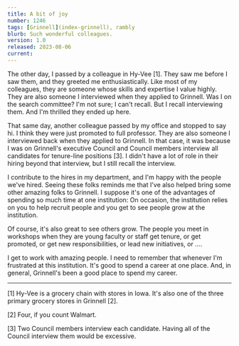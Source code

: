 ```yaml
---
title: A bit of joy
number: 1246
tags: [Grinnell](index-grinnell), rambly
blurb: Such wonderful colleagues.
version: 1.0
released: 2023-08-06
current: 
---
```

The other day, I passed by a colleague in Hy-Vee [1].  They saw me before I saw them, and they greeted me enthusiastically.  Like most of my colleagues, they are someone whose skills and expertise I value highly.  They are also someone I interviewed when they applied to Grinnell.  Was I on the search committee?  I'm not sure; I can't recall.  But I recall interviewing them.  And I'm thrilled they ended up here.

That same day, another colleague passed by my office and stopped to say hi.  I think they were just promoted to full professor.  They are also someone I interviewed back when they applied to Grinnell.  In that case, it was because I was on Grinnell's executive Council and Council members interview all candidates for tenure-line positions [3].  I didn't have a lot of role in their hiring beyond that interview, but I still recall the interview.

I contribute to the hires in my department, and I'm happy with the people we've hired.  Seeing these folks reminds me that I've also helped bring some other amazing folks to Grinnell.  I suppose it's one of the advantages of spending so much time at one institution: On occasion, the institution relies on you to help recruit people and you get to see people grow at the institution.

Of course, it's also great to see others grow.  The people you meet in workshops when they are young faculty or staff get tenure, or get promoted, or get new responsibilities, or lead new initiatives, or ....

I get to work with amazing people.  I need to remember that whenever I'm frustrated at this institution.  It's good to spend a career at one place.  And, in general, Grinnell's been a good place to spend my career.

---

[1] Hy-Vee is a grocery chain with stores in Iowa.  It's also one of the three primary grocery stores in Grinnell [2].

[2] Four, if you count Walmart.

[3] Two Council members interview each candidate.  Having all of the Council interview them would be excessive.
